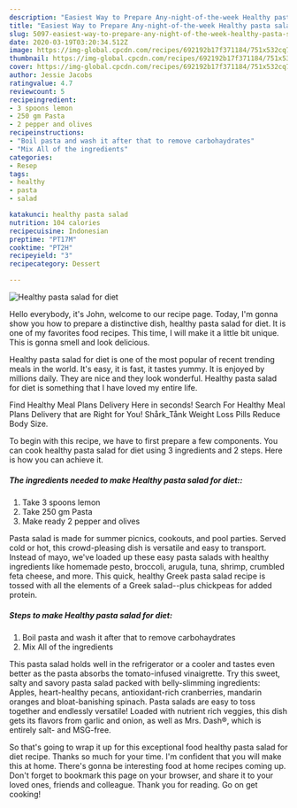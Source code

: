 ```yaml
---
description: "Easiest Way to Prepare Any-night-of-the-week Healthy pasta salad for diet"
title: "Easiest Way to Prepare Any-night-of-the-week Healthy pasta salad for diet"
slug: 5097-easiest-way-to-prepare-any-night-of-the-week-healthy-pasta-salad-for-diet
date: 2020-03-19T03:20:34.512Z
image: https://img-global.cpcdn.com/recipes/692192b17f371184/751x532cq70/healthy-pasta-salad-for-diet-recipe-main-photo.jpg
thumbnail: https://img-global.cpcdn.com/recipes/692192b17f371184/751x532cq70/healthy-pasta-salad-for-diet-recipe-main-photo.jpg
cover: https://img-global.cpcdn.com/recipes/692192b17f371184/751x532cq70/healthy-pasta-salad-for-diet-recipe-main-photo.jpg
author: Jessie Jacobs
ratingvalue: 4.7
reviewcount: 5
recipeingredient:
- 3 spoons lemon
- 250 gm Pasta
- 2 pepper and olives
recipeinstructions:
- "Boil pasta and wash it after that to remove carbohaydrates"
- "Mix All of the ingredients"
categories:
- Resep
tags:
- healthy
- pasta
- salad

katakunci: healthy pasta salad
nutrition: 104 calories
recipecuisine: Indonesian
preptime: "PT17M"
cooktime: "PT2H"
recipeyield: "3"
recipecategory: Dessert

---
```



![Healthy pasta salad for diet](https://img-global.cpcdn.com/recipes/692192b17f371184/751x532cq70/healthy-pasta-salad-for-diet-recipe-main-photo.jpg)

Hello everybody, it's John, welcome to our recipe page. Today, I'm gonna show you how to prepare a distinctive dish, healthy pasta salad for diet. It is one of my favorites food recipes. This time, I will make it a little bit unique. This is gonna smell and look delicious.

Healthy pasta salad for diet is one of the most popular of recent trending meals in the world. It's easy, it is fast, it tastes yummy. It is enjoyed by millions daily. They are nice and they look wonderful. Healthy pasta salad for diet is something that I have loved my entire life.

Find Healthy Meal Plans Delivery Here in seconds! Search For Healthy Meal Plans Delivery that are Right for You! Shårk_Tånk Weight Loss Pills Reduce Body Size.


To begin with this recipe, we have to first prepare a few components. You can cook healthy pasta salad for diet using 3 ingredients and 2 steps. Here is how you can achieve it.

##### The ingredients needed to make Healthy pasta salad for diet::

1. Take 3 spoons lemon
1. Take 250 gm Pasta
1. Make ready 2 pepper and olives


Pasta salad is made for summer picnics, cookouts, and pool parties. Served cold or hot, this crowd-pleasing dish is versatile and easy to transport. Instead of mayo, we&#39;ve loaded up these easy pasta salads with healthy ingredients like homemade pesto, broccoli, arugula, tuna, shrimp, crumbled feta cheese, and more. This quick, healthy Greek pasta salad recipe is tossed with all the elements of a Greek salad--plus chickpeas for added protein. 

##### Steps to make Healthy pasta salad for diet:

1. Boil pasta and wash it after that to remove carbohaydrates
1. Mix All of the ingredients


This pasta salad holds well in the refrigerator or a cooler and tastes even better as the pasta absorbs the tomato-infused vinaigrette. Try this sweet, salty and savory pasta salad packed with belly-slimming ingredients: Apples, heart-healthy pecans, antioxidant-rich cranberries, mandarin oranges and bloat-banishing spinach. Pasta salads are easy to toss together and endlessly versatile! Loaded with nutrient rich veggies, this dish gets its flavors from garlic and onion, as well as Mrs. Dash®, which is entirely salt- and MSG-free. 

So that's going to wrap it up for this exceptional food healthy pasta salad for diet recipe. Thanks so much for your time. I'm confident that you will make this at home. There's gonna be interesting food at home recipes coming up. Don't forget to bookmark this page on your browser, and share it to your loved ones, friends and colleague. Thank you for reading. Go on get cooking!
